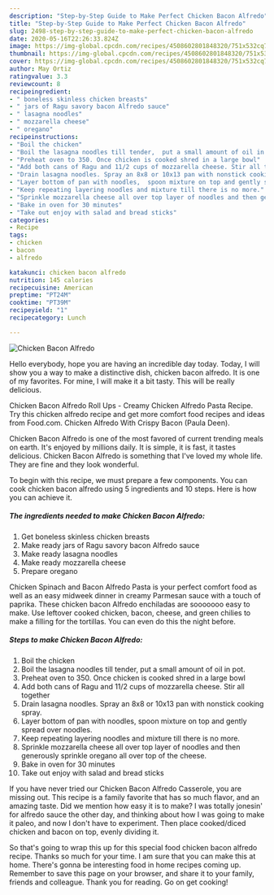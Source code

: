 ```yaml
---
description: "Step-by-Step Guide to Make Perfect Chicken Bacon Alfredo"
title: "Step-by-Step Guide to Make Perfect Chicken Bacon Alfredo"
slug: 2498-step-by-step-guide-to-make-perfect-chicken-bacon-alfredo
date: 2020-05-16T22:26:33.824Z
image: https://img-global.cpcdn.com/recipes/4508602801848320/751x532cq70/chicken-bacon-alfredo-recipe-main-photo.jpg
thumbnail: https://img-global.cpcdn.com/recipes/4508602801848320/751x532cq70/chicken-bacon-alfredo-recipe-main-photo.jpg
cover: https://img-global.cpcdn.com/recipes/4508602801848320/751x532cq70/chicken-bacon-alfredo-recipe-main-photo.jpg
author: May Ortiz
ratingvalue: 3.3
reviewcount: 8
recipeingredient:
- " boneless skinless chicken breasts"
- " jars of Ragu savory bacon Alfredo sauce"
- " lasagna noodles"
- " mozzarella cheese"
- " oregano"
recipeinstructions:
- "Boil the chicken"
- "Boil the lasagna noodles till tender,  put a small amount of oil in pot."
- "Preheat oven to 350. Once chicken is cooked shred in a large bowl"
- "Add both cans of Ragu and 11/2 cups of mozzarella cheese. Stir all together"
- "Drain lasagna noodles. Spray an 8x8 or 10x13 pan with nonstick cooking spray."
- "Layer bottom of pan with noodles,  spoon mixture on top and gently spread over noodles."
- "Keep repeating layering noodles and mixture till there is no more."
- "Sprinkle mozzarella cheese all over top layer of noodles and then generously sprinkle oregano all over top of the cheese."
- "Bake in oven for 30 minutes"
- "Take out enjoy with salad and bread sticks"
categories:
- Recipe
tags:
- chicken
- bacon
- alfredo

katakunci: chicken bacon alfredo 
nutrition: 145 calories
recipecuisine: American
preptime: "PT24M"
cooktime: "PT39M"
recipeyield: "1"
recipecategory: Lunch

---
```



![Chicken Bacon Alfredo](https://img-global.cpcdn.com/recipes/4508602801848320/751x532cq70/chicken-bacon-alfredo-recipe-main-photo.jpg)

Hello everybody, hope you are having an incredible day today. Today, I will show you a way to make a distinctive dish, chicken bacon alfredo. It is one of my favorites. For mine, I will make it a bit tasty. This will be really delicious.

Chicken Bacon Alfredo Roll Ups - Creamy Chicken Alfredo Pasta Recipe. Try this chicken alfredo recipe and get more comfort food recipes and ideas from Food.com. Chicken Alfredo With Crispy Bacon (Paula Deen).

Chicken Bacon Alfredo is one of the most favored of current trending meals on earth. It's enjoyed by millions daily. It is simple, it is fast, it tastes delicious. Chicken Bacon Alfredo is something that I've loved my whole life. They are fine and they look wonderful.


To begin with this recipe, we must prepare a few components. You can cook chicken bacon alfredo using 5 ingredients and 10 steps. Here is how you can achieve it.

<!--inarticleads1-->

##### The ingredients needed to make Chicken Bacon Alfredo:

1. Get  boneless skinless chicken breasts
1. Make ready  jars of Ragu savory bacon Alfredo sauce
1. Make ready  lasagna noodles
1. Make ready  mozzarella cheese
1. Prepare  oregano


Chicken Spinach and Bacon Alfredo Pasta is your perfect comfort food as well as an easy midweek dinner in creamy Parmesan sauce with a touch of paprika. These chicken bacon Alfredo enchiladas are sooooooo easy to make. Use leftover cooked chicken, bacon, cheese, and green chilies to make a filling for the tortillas. You can even do this the night before. 

<!--inarticleads2-->

##### Steps to make Chicken Bacon Alfredo:

1. Boil the chicken
1. Boil the lasagna noodles till tender,  put a small amount of oil in pot.
1. Preheat oven to 350. Once chicken is cooked shred in a large bowl
1. Add both cans of Ragu and 11/2 cups of mozzarella cheese. Stir all together
1. Drain lasagna noodles. Spray an 8x8 or 10x13 pan with nonstick cooking spray.
1. Layer bottom of pan with noodles,  spoon mixture on top and gently spread over noodles.
1. Keep repeating layering noodles and mixture till there is no more.
1. Sprinkle mozzarella cheese all over top layer of noodles and then generously sprinkle oregano all over top of the cheese.
1. Bake in oven for 30 minutes
1. Take out enjoy with salad and bread sticks


If you have never tried our Chicken Bacon Alfredo Casserole, you are missing out. This recipe is a family favorite that has so much flavor, and an amazing taste. Did we mention how easy it is to make? I was totally jonesin&#39; for alfredo sauce the other day, and thinking about how I was going to make it paleo, and now I don&#39;t have to experiment. Then place cooked/diced chicken and bacon on top, evenly dividing it. 

So that's going to wrap this up for this special food chicken bacon alfredo recipe. Thanks so much for your time. I am sure that you can make this at home. There's gonna be interesting food in home recipes coming up. Remember to save this page on your browser, and share it to your family, friends and colleague. Thank you for reading. Go on get cooking!
